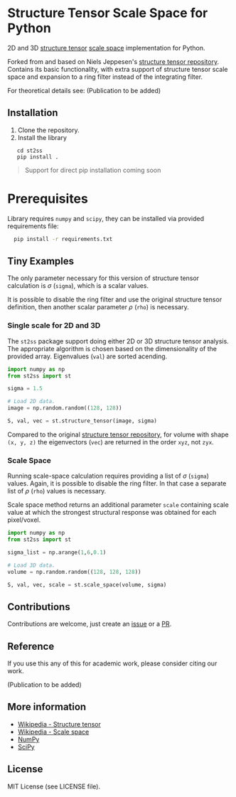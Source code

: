 # Structure Tensor Scale Space for Python
2D and 3D [structure tensor](https://en.wikipedia.org/wiki/Structure_tensor) [scale space](https://en.wikipedia.org/wiki/Scale_space) implementation for Python.

Forked from and based on Niels Jeppesen's [structure tensor repository](https://github.com/Skielex/structure-tensor/tree/master). Contains its basic functionality, with extra support of structure tensor scale space and expansion to a ring filter instead of the integrating filter.

For theoretical details see: (Publication to be added)

## Installation
1. Clone the repository.
2. Install the library

```
   cd st2ss
   pip install .
```
> Support for direct pip installation coming soon

# Prerequisites
Library requires ```numpy``` and ```scipy```, they can be installed via provided requirements file:
```sh
  pip install -r requirements.txt
```

## Tiny Examples
The only parameter necessary for this version of structure tensor calculation is  $\sigma$ (```sigma```), which is a scalar values.

It is possible to disable the ring filter and use the original structure tensor definition, then another scalar parameter $\rho$ (```rho```) is necessary.

### Single scale for 2D and 3D 
The ```st2ss``` package support doing either 2D or 3D structure tensor analysis. The appropriate algorithm is chosen based on the dimensionality of the provided array. Eigenvalues (```val```) are sorted acending.

``` python
import numpy as np
from st2ss import st

sigma = 1.5

# Load 2D data.
image = np.random.random((128, 128))

S, val, vec = st.structure_tensor(image, sigma)
```

Compared to the original [structure tensor repository](https://github.com/Skielex/structure-tensor/tree/master), for volume with shape ```(x, y, z)``` the eigenvectors (```vec```) are returned in the order ```xyz```, not ```zyx```.


### Scale Space
Running scale-space calculation requires providing a list of $\sigma$ (```sigma```) values. Again, it is possible to disable the ring filter. In that case a separate list of $\rho$ (```rho```) values is necessary.

Scale space method returns an additional parameter ```scale``` containing scale value at which the strongest structural response was obtained for each pixel/voxel.

``` python
import numpy as np
from st2ss import st

sigma_list = np.arange(1,6,0.1)

# Load 3D data.
volume = np.random.random((128, 128, 128))

S, val, vec, scale = st.scale_space(volume, sigma)
```

<!-- ## Advanced examples --> 
<!-- TODO -->


## Contributions
Contributions are welcome, just create an [issue](https://github.com/PaPieta/st-v2-ss/issues) or a [PR](https://github.com/PaPieta/st-v2-ss/pulls).

## Reference
If you use this any of this for academic work, please consider citing our work.

(Publication to be added)

## More information
- [Wikipedia - Structure tensor](https://en.wikipedia.org/wiki/Structure_tensor)
- [Wikipedia - Scale space](https://en.wikipedia.org/wiki/Scale_space)
- [NumPy](https://numpy.org/)
- [SciPy](https://www.scipy.org/)

## License
MIT License (see LICENSE file).